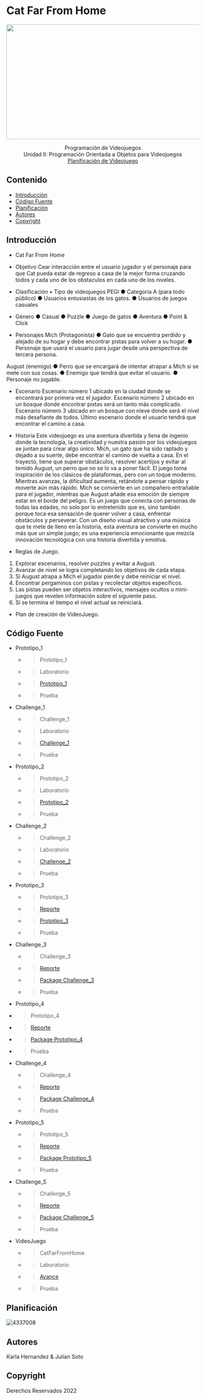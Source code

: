 # Cat Far From Home
<p align="center">
    <img src="https://denegocios.cl/wp-content/uploads/2022/10/Crear-Empresa-de-Video-Juegos.webp" alt="Logo" width=1200 height=300>

  <p align="center">
    Programación de Videojuegos
    <br>
    Unidad II: Programación Orientada a Objetos para Videojuegos
    <br>
    <a href="https://drive.google.com/file/d/17jj7xeQrpnFsnJnE_cHQTD7d29YkNPnV/view?usp=drive_link">Planificación de Videojuego</a>
  </p>
</p>


## Contenido

- [Introducción](#introducción)
- [Código Fuente](#código-fuente)
- [Planificación](#planificación)
- [Autores](#autores)
- [Copyright](#copyright)


## Introducción

- Cat Far From Home

- Objetivo
Cear interacción entre el usuario jugador y el personaje para que Cat pueda estar de regreso a casa de la mejor forma
cruzando todos y cada uno de los obstaculos en cada uno de los niveles.

- Clasificación
• Tipo de videojuegos PEGI
● Categoría A (para todo público)
● Usuarios entusiastas de los gatos. 
● Usuarios de juegos casuales

- Género 
● Casual 
● Puzzle 
● Juego de gatos 
● Aventura 
● Point & Click

- Personajes
Mich (Protagonista)
● Gato que se encuentra perdido y alejado de su hogar y debe encontrar pistas para 
volver a su hogar.
● Personaje que usará el usuario para jugar desde una perspectiva de tercera 
persona.

August (enemigo)
● Perro que se encargará de intentar atrapar a Mich si se mete con sus cosas.
● Enemigo que tendrá que evitar el usuario.
● Personaje no jugable. 

- Escenario
Escenario número 1 ubicado en la ciudad donde se encontrará por primera vez el jugador.
Escenario número 2 ubicado en un bosque donde encontrar pistas será un tanto más
complicado.
Escenario número 3 ubicado en un bosque con nieve donde será el nivel más desafiante de 
todos. Último escenario donde el usuario tendrá que encontrar el camino a casa.

- Historia
Este videojuego es una aventura divertida y llena de ingenio donde la tecnología, la 
creatividad y nuestra pasión por los videojuegos se juntan para crear algo único. Mich, un 
gato que ha sido raptado y dejado a su suerte, debe encontrar el camino de vuelta a casa. 
En el trayecto, tiene que superar obstáculos, resolver acertijos y evitar al temido August, un 
perro que no se lo va a poner fácil.
El juego toma inspiración de los clásicos de plataformas, pero con un toque moderno. 
Mientras avanzas, la dificultad aumenta, retándote a pensar rápido y moverte aún más 
rápido. Mich se convierte en un compañero entrañable para el jugador, mientras que August 
añade esa emoción de siempre estar en el borde del peligro.
Es un juego que conecta con personas de todas las edades, no solo por lo entretenido que 
es, sino también porque toca esa sensación de querer volver a casa, enfrentar obstáculos y 
perseverar. Con un diseño visual atractivo y una música que te mete de lleno en la historia, 
esta aventura se convierte en mucho más que un simple juego; es una experiencia 
emocionante que mezcla innovación tecnológica con una historia divertida y emotiva.

- Reglas de Juego.
1. Explorar escenarios, resolver puzzles y evitar a August.
2. Avanzar de nivel se logra completando los objetivos de cada etapa.
3. Si August atrapa a Mich el jugador pierde y debe reiniciar el nivel.
4. Encontrar pergaminos con pistas y recolectar objetos específicos.
5. Las pistas pueden ser objetos interactivos, mensajes ocultos o mini-juegos que 
revelen información sobre el siguiente paso.
6. Si se termina el tiempo el nivel actual se reiniciará.

- Plan de creación de VideoJuego.

## Código Fuente

* Prototipo_1
  * > Prototipo_1
  * > Laboratorio
  * > <a href="https://github.com/Entornos-Virtuales-N/Prototipo1-2Challenge1.git">Prototipo_1</a>
  * > Prueba
* Challenge_1
  * > Challenge_1
  * > Laboratorio
  * > <a href="https://github.com/Entornos-Virtuales-N/Prototipo1-2Challenge1.git">Challenge_1</a>
  * > Prueba
* Prototipo_2
  * > Prototipo_2
  * > Laboratorio
  * > <a href="https://github.com/Entornos-Virtuales-N/Prototipo1-2Challenge1.git">Prototipo_2</a>
  * > Prueba
* Challenge_2
  * > Challenge_2
  * > Laboratorio
  * > <a href="https://github.com/Entornos-Virtuales-N/Challenge_2.git">Challenge_2</a>
  * > Prueba
* Prototipo_3
  * > Prototipo_3
  * > <a href="https://drive.google.com/file/d/1NhIbRVqcW8mLAWNNVy98DM_IjQapYu5K/view?usp=drive_link">Reporte</a>
  * > <a href="https://github.com/Entornos-Virtuales-N/Prototipo_3.git">Prototipo_3</a>
  * > Prueba
* Challenge_3
  * > Challenge_3
  * > <a href="">Reporte</a>
  * > <a href="">Package Challenge_3</a>
  * > Prueba
 * Prototipo_4
  * > Prototipo_4
  * > <a href="https://drive.google.com/file/d/1ffBg3ocW-e9xn5U19VYwUCvA1cHZadYQ/view?usp=drive_link">Reporte</a>
  * > <a href="https://drive.google.com/file/d/1v5ym6NQzWeKlHgqKkhVdbOIZpoVfIPf_/view?usp=drive_link">Package Prototipo_4</a>
  * > Prueba
* Challenge_4
  * > Challenge_4
  * > <a href="">Reporte</a>
  * > <a href="">Package Challenge_4</a>
  * > Prueba
* Prototipo_5
  * > Prototipo_5
  * > <a href="">Reporte</a>
  * > <a href="">Package Prototipo_5</a>
  * > Prueba
* Challenge_5
  * > Challenge_5
  * > <a href="">Reporte</a>
  * > <a href="">Package Challenge_5</a>
  * > Prueba
* VideoJuego
  * > CatFarFromHome
  * > Laboratorio
  * > <a href="https://xjulianx21.itch.io/cat-far-from-home">Avance</a>
  * > Prueba
## Planificación

![4337008]( )

## Autores
Karla Hernandez & Julian Soto

## Copyright
Derechos Reservados 2022
